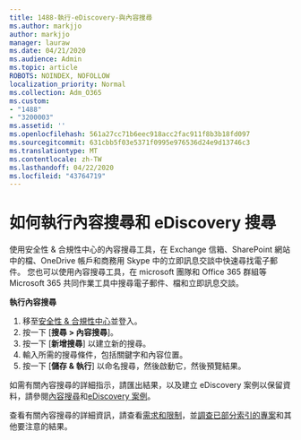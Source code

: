 ```yaml
---
title: 1488-執行-eDiscovery-與內容搜尋
ms.author: markjjo
author: markjjo
manager: lauraw
ms.date: 04/21/2020
ms.audience: Admin
ms.topic: article
ROBOTS: NOINDEX, NOFOLLOW
localization_priority: Normal
ms.collection: Adm_O365
ms.custom:
- "1488"
- "3200003"
ms.assetid: ''
ms.openlocfilehash: 561a27cc71b6eec918acc2fac911f8b3b18fd097
ms.sourcegitcommit: 631cbb5f03e5371f0995e976536d24e9d13746c3
ms.translationtype: MT
ms.contentlocale: zh-TW
ms.lasthandoff: 04/22/2020
ms.locfileid: "43764719"
---
```

# <a name="how-to-perform-content-searches-and-ediscovery-searches"></a>如何執行內容搜尋和 eDiscovery 搜尋

使用安全性 & 合規性中心的內容搜尋工具，在 Exchange 信箱、SharePoint 網站中的檔、OneDrive 帳戶和商務用 Skype 中的立即訊息交談中快速尋找電子郵件。 您也可以使用內容搜尋工具，在 microsoft 團隊和 Office 365 群組等 Microsoft 365 共同作業工具中搜尋電子郵件、檔和立即訊息交談。

**執行內容搜尋**

1. 移至[安全性 & 合規性中心](https://protection.office.com)並登入。
2. 按一下 [**搜尋 > 內容搜尋**]。
3. 按一下 [**新增搜尋**] 以建立新的搜尋。
4. 輸入所需的搜尋條件，包括關鍵字和內容位置。  
5. 按一下 [**儲存 & 執行**] 以命名搜尋，然後啟動它，然後預覽結果。

如需有關內容搜尋的詳細指示，請匯出結果，以及建立 eDiscovery 案例以保留資料，請參閱[內容搜尋](https://docs.microsoft.com/office365/securitycompliance/content-search)和[eDiscovery 案例](https://docs.microsoft.com/office365/securitycompliance/ediscovery-cases)。

查看有關內容搜尋的詳細資訊，請查看[需求和限制](https://docs.microsoft.com/office365/securitycompliance/limits-for-content-search)，並[調查已部分索引的專案](https://docs.microsoft.com/office365/securitycompliance/investigating-partially-indexed-items-in-ediscovery)和其他要注意的結果。